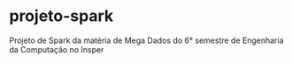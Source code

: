 # projeto-spark
Projeto de Spark da matéria de Mega Dados do 6° semestre de Engenharia da Computação no Insper
